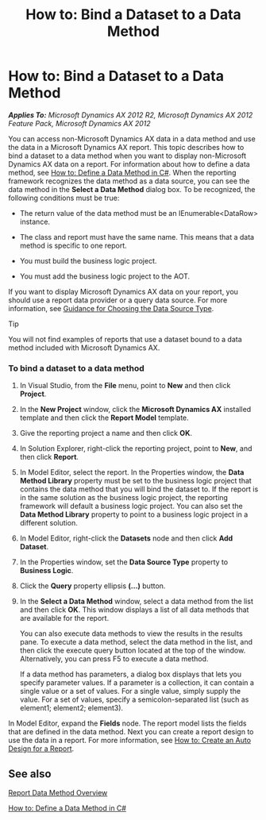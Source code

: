 ﻿---
title: 'How to: Bind a Dataset to a Data Method'
TOCTitle: 'How to: Bind a Dataset to a Data Method'
ms:assetid: 8c5f0eb2-4329-40de-90a5-6861bb3c2551
ms:mtpsurl: https://technet.microsoft.com/en-us/library/Hh538450(v=AX.60)
ms:contentKeyID: 39508874
ms.date: 11/07/2012
mtps_version: v=AX.60
---

# How to: Bind a Dataset to a Data Method 


_**Applies To:** Microsoft Dynamics AX 2012 R2, Microsoft Dynamics AX 2012 Feature Pack, Microsoft Dynamics AX 2012_

You can access non-Microsoft Dynamics AX data in a data method and use the data in a Microsoft Dynamics AX report. This topic describes how to bind a dataset to a data method when you want to display non-Microsoft Dynamics AX data on a report. For information about how to define a data method, see [How to: Define a Data Method in C\#](how-to-define-a-data-method-in-csharp.md). When the reporting framework recognizes the data method as a data source, you can see the data method in the **Select a Data Method** dialog box. To be recognized, the following conditions must be true:

  - The return value of the data method must be an IEnumerable\<DataRow\> instance.

  - The class and report must have the same name. This means that a data method is specific to one report.

  - You must build the business logic project.

  - You must add the business logic project to the AOT.

If you want to display Microsoft Dynamics AX data on your report, you should use a report data provider or a query data source. For more information, see [Guidance for Choosing the Data Source Type](guidance-for-choosing-the-data-source-type.md).


> [!TIP]
> <P>You will not find examples of reports that use a dataset bound to a data method included with Microsoft Dynamics AX.</P>



### To bind a dataset to a data method

1.  In Visual Studio, from the **File** menu, point to **New** and then click **Project**.

2.  In the **New Project** window, click the **Microsoft Dynamics AX** installed template and then click the **Report Model** template.

3.  Give the reporting project a name and then click **OK**.

4.  In Solution Explorer, right-click the reporting project, point to **New**, and then click **Report**.

5.  In Model Editor, select the report. In the Properties window, the **Data Method Library** property must be set to the business logic project that contains the data method that you will bind the dataset to. If the report is in the same solution as the business logic project, the reporting framework will default a business logic project. You can also set the **Data Method Library** property to point to a business logic project in a different solution.

6.  In Model Editor, right-click the **Datasets** node and then click **Add Dataset**.

7.  In the Properties window, set the **Data Source Type** property to **Business Logic**.

8.  Click the **Query** property ellipsis **(…)** button.

9.  In the **Select a Data Method** window, select a data method from the list and then click **OK**. This window displays a list of all data methods that are available for the report.
    
    You can also execute data methods to view the results in the results pane. To execute a data method, select the data method in the list, and then click the execute query button located at the top of the window. Alternatively, you can press F5 to execute a data method.
    
    If a data method has parameters, a dialog box displays that lets you specify parameter values. If a parameter is a collection, it can contain a single value or a set of values. For a single value, simply supply the value. For a set of values, specify a semicolon-separated list (such as element1; element2; element3).

In Model Editor, expand the **Fields** node. The report model lists the fields that are defined in the data method. Next you can create a report design to use the data in a report. For more information, see [How to: Create an Auto Design for a Report](how-to-create-an-auto-design-for-a-report.md).

## See also

[Report Data Method Overview](report-data-method-overview.md)

[How to: Define a Data Method in C\#](how-to-define-a-data-method-in-csharp.md)

